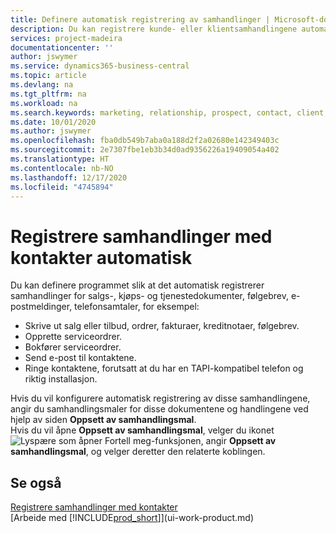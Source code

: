 ```yaml
---
title: Definere automatisk registrering av samhandlinger | Microsoft-dokumentasjon
description: Du kan registrere kunde- eller klientsamhandlingene automatisk, for eksempel for salg, kjøp og servicedokumenter eller telefonsamtaler.
services: project-madeira
documentationcenter: ''
author: jswymer
ms.service: dynamics365-business-central
ms.topic: article
ms.devlang: na
ms.tgt_pltfrm: na
ms.workload: na
ms.search.keywords: marketing, relationship, prospect, contact, client, customer
ms.date: 10/01/2020
ms.author: jswymer
ms.openlocfilehash: fba0db549b7aba0a188d2f2a02680e142349403c
ms.sourcegitcommit: 2e7307fbe1eb3b34d0ad9356226a19409054a402
ms.translationtype: HT
ms.contentlocale: nb-NO
ms.lasthandoff: 12/17/2020
ms.locfileid: "4745894"
---
```

# <a name="recording-interactions-with-contacts-automatically"></a>Registrere samhandlinger med kontakter automatisk
Du kan definere programmet slik at det automatisk registrerer samhandlinger for salgs-, kjøps- og tjenestedokumenter, følgebrev, e-postmeldinger, telefonsamtaler, for eksempel:

* Skrive ut salg eller tilbud, ordrer, fakturaer, kreditnotaer, følgebrev.
* Opprette serviceordrer.
* Bokfører serviceordrer.
* Send e-post til kontaktene.
* Ringe kontaktene, forutsatt at du har en TAPI-kompatibel telefon og riktig installasjon.

Hvis du vil konfigurere automatisk registrering av disse samhandlingene, angir du samhandlingsmaler for disse dokumentene og handlingene ved hjelp av siden **Oppsett av samhandlingsmal**.  
Hvis du vil åpne **Oppsett av samhandlingsmal**, velger du ikonet ![Lyspære som åpner Fortell meg-funksjonen](media/ui-search/search_small.png "Fortell hva du vil gjøre"), angir **Oppsett av samhandlingsmal**, og velger deretter den relaterte koblingen.

## <a name="see-also"></a>Se også
[Registrere samhandlinger med kontakter](marketing-interactions.md)  
[Arbeide med [!INCLUDE[prod_short](includes/prod_short.md)]](ui-work-product.md)  
